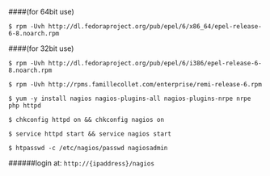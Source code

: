 ####(for 64bit use)

```$ rpm -Uvh http://dl.fedoraproject.org/pub/epel/6/x86_64/epel-release-6-8.noarch.rpm```

####(for 32bit use)

```$ rpm -Uvh http://dl.fedoraproject.org/pub/epel/6/i386/epel-release-6-8.noarch.rpm```

```$ rpm -Uvh http://rpms.famillecollet.com/enterprise/remi-release-6.rpm```


```$ yum -y install nagios nagios-plugins-all nagios-plugins-nrpe nrpe php httpd```

```$ chkconfig httpd on && chkconfig nagios on```

```$ service httpd start && service nagios start```

```$ htpasswd -c /etc/nagios/passwd nagiosadmin```

######login at:
```http://{ipaddress}/nagios```
